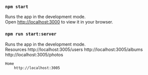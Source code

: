 ### `npm start`

Runs the app in the development mode.\
Open [http://localhost:3000](http://localhost:3000) to view it in your browser.

### `npm run start:server`

Runs the app in the development mode.\
    Resources
        http://localhost:3005/users
        http://localhost:3005/albums
        http://localhost:3005/photos

    Home
        http://localhost:3005
